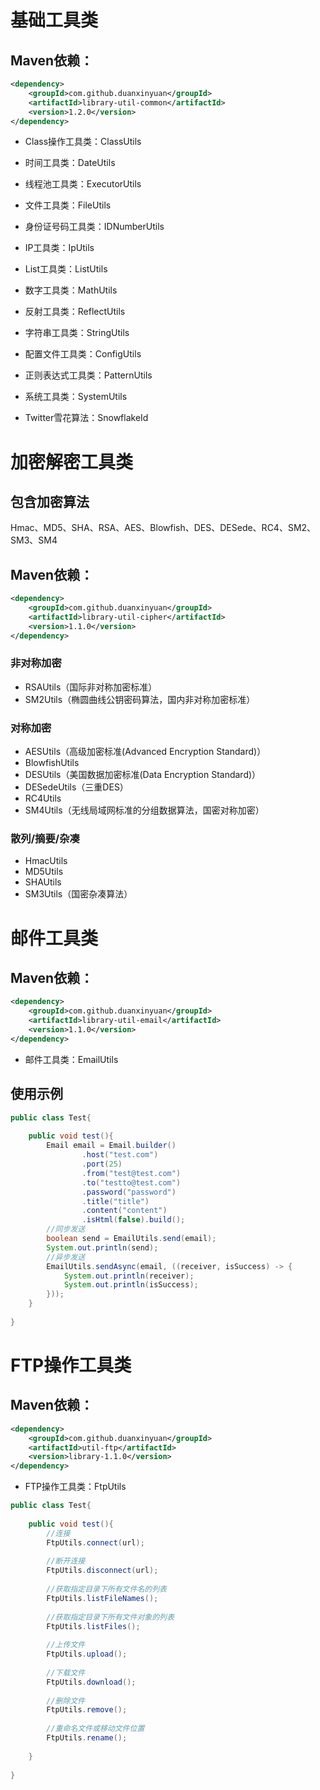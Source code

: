 # 基础工具类

## Maven依赖：
```xml
<dependency>
    <groupId>com.github.duanxinyuan</groupId>
    <artifactId>library-util-common</artifactId>
    <version>1.2.0</version>
</dependency>
```

* Class操作工具类：ClassUtils
* 时间工具类：DateUtils
* 线程池工具类：ExecutorUtils
* 文件工具类：FileUtils
* 身份证号码工具类：IDNumberUtils
* IP工具类：IpUtils
* List工具类：ListUtils
* 数字工具类：MathUtils
* 反射工具类：ReflectUtils
* 字符串工具类：StringUtils
* 配置文件工具类：ConfigUtils
* 正则表达式工具类：PatternUtils
* 系统工具类：SystemUtils

* Twitter雪花算法：SnowflakeId


# 加密解密工具类

## 包含加密算法
Hmac、MD5、SHA、RSA、AES、Blowfish、DES、DESede、RC4、SM2、SM3、SM4

## Maven依赖：
```xml
<dependency>
    <groupId>com.github.duanxinyuan</groupId>
    <artifactId>library-util-cipher</artifactId>
    <version>1.1.0</version>
</dependency>
```

### 非对称加密
* RSAUtils（国际非对称加密标准）
* SM2Utils（椭圆曲线公钥密码算法，国内非对称加密标准）

### 对称加密
* AESUtils（高级加密标准(Advanced Encryption Standard)）
* BlowfishUtils
* DESUtils（美国数据加密标准(Data Encryption Standard)）
* DESedeUtils（三重DES）
* RC4Utils
* SM4Utils（无线局域网标准的分组数据算法，国密对称加密）

### 散列/摘要/杂凑
* HmacUtils
* MD5Utils
* SHAUtils
* SM3Utils（国密杂凑算法）


# 邮件工具类


## Maven依赖：
```xml
<dependency>
    <groupId>com.github.duanxinyuan</groupId>
    <artifactId>library-util-email</artifactId>
    <version>1.1.0</version>
</dependency>
```

* 邮件工具类：EmailUtils

## 使用示例
```java
public class Test{
    
    public void test(){
        Email email = Email.builder()
                .host("test.com")
                .port(25)
                .from("test@test.com")
                .to("testto@test.com")
                .password("password")
                .title("title")
                .content("content")
                .isHtml(false).build();
        //同步发送
        boolean send = EmailUtils.send(email);
        System.out.println(send);
        //异步发送
        EmailUtils.sendAsync(email, ((receiver, isSuccess) -> {
            System.out.println(receiver);
            System.out.println(isSuccess);
        }));
    }
    
}
```


# FTP操作工具类

## Maven依赖：
```xml
<dependency>
    <groupId>com.github.duanxinyuan</groupId>
    <artifactId>util-ftp</artifactId>
    <version>library-1.1.0</version>
</dependency>
```

* FTP操作工具类：FtpUtils

```java
public class Test{
    
    public void test(){
        //连接
        FtpUtils.connect(url);
        
        //断开连接
        FtpUtils.disconnect(url);
        
        //获取指定目录下所有文件名的列表
        FtpUtils.listFileNames();
        
        //获取指定目录下所有文件对象的列表
        FtpUtils.listFiles();
      
        //上传文件
        FtpUtils.upload();
        
        //下载文件
        FtpUtils.download();
        
        //删除文件
        FtpUtils.remove();
        
        //重命名文件或移动文件位置
        FtpUtils.rename();
        
    }
    
}
```
